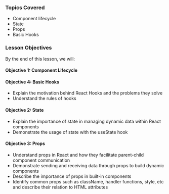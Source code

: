 <!-- h1, h2 already used by CTD Learns -->
### Topics Covered

- Component lifecycle
- State
- Props
- Basic Hooks

### Lesson Objectives

By the end of this lesson, we will:

#### Objective 1: Component Lifecycle

#### Objective 4: Basic Hooks

- Explain the motivation behind React Hooks and the problems they solve
- Understand the rules of hooks

#### Objective 2: State

- Explain the importance of state in managing dynamic data within React components
- Demonstrate the usage of state with the useState hook

#### Objective 3: Props

- Understand props in React and how they facilitate parent-child component communication
- Demonstrate sending and receiving data through props to build dynamic components
- Describe the importance of props in built-in components
- Identify common props such as className, handler functions, style, etc and describe their relation to HTML attributes
